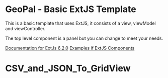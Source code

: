# GeoPal - Basic ExtJS Template

This is a basic template that uses ExtJS, it consists of a view, viewModel and viewController.

The top level component is a panel but you can change to meet your needs.

[Documentation for ExtJs 6.2.0](http://docs.sencha.com/extjs/6.2.0/index.html)
[Examples if ExtJS Components](http://examples.sencha.com/extjs/6.2.0/examples/)
# CSV_and_JSON_To_GridView

